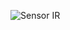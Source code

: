 ![Sensor IR](https://github.com/Brandon-SR/Sensores_R2/assets/132231023/1b611d2e-6a10-420a-94fa-f23024fbb951)
